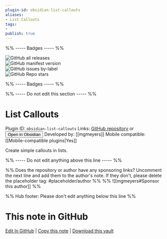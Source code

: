 ```yaml
---
plugin-id: obsidian-list-callouts
aliases:
- List Callouts
tags: 
- 
publish: true
---
```


%% ----- Badges ----- %%

![GitHub all releases](https://img.shields.io/github/downloads/mgmeyers/obsidian-list-callouts/total?color=573E7A&logo=github&style=for-the-badge)   
![GitHub manifest version](https://img.shields.io/github/manifest-json/v/mgmeyers/obsidian-list-callouts?color=573E7A&logo=github&style=for-the-badge)   
![GitHub issues by-label](https://img.shields.io/github/issues/mgmeyers/obsidian-list-callouts/help%20wanted?color=573E7A&logo=github&style=for-the-badge)   
![GitHub Repo stars](https://img.shields.io/github/stars/mgmeyers/obsidian-list-callouts?color=573E7A&logo=github&style=for-the-badge)

%% ----- Badges ----- %%

%% ----- Do not edit this section ----- %%

# List Callouts

Plugin ID: `obsidian-list-callouts`
Links: [GitHub repository](https://github.com/mgmeyers/obsidian-list-callouts) or [<button id=HH>Open in Obsidian</button>](obsidian://show-plugin?id=obsidian-list-callouts)
Developed by: [[mgmeyers]]
Mobile compatible: [[Mobile-compatible plugins|Yes]]

Create simple callouts in lists.

%% ----- Do not edit anything above this line ----- %% 

%% Does the repository or author have any sponsoring links? Uncomment the next line and add them to the author's note. If they don't, please delete the placeholder tag: #placeholder/author %%
%% ![[mgmeyers#Sponsor this author]] %%

%% Hub footer: Please don't edit anything below this line %%

# This note in GitHub

<span class="git-footer">[Edit In GitHub](https://github.dev/obsidian-community/obsidian-hub/blob/main/02%20-%20Community%20Expansions/02.05%20All%20Community%20Expansions/Plugins/obsidian-list-callouts.md "git-hub-edit-note") | [Copy this note](https://raw.githubusercontent.com/obsidian-community/obsidian-hub/main/02%20-%20Community%20Expansions/02.05%20All%20Community%20Expansions/Plugins/obsidian-list-callouts.md "git-hub-copy-note") | [Download this vault](https://github.com/obsidian-community/obsidian-hub/archive/refs/heads/main.zip "git-hub-download-vault") </span>
